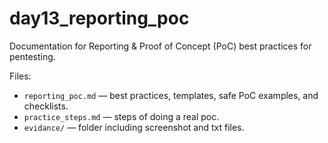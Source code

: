 # day13_reporting_poc

Documentation for Reporting & Proof of Concept (PoC) best practices for pentesting.

Files:
- `reporting_poc.md` — best practices, templates, safe PoC examples, and checklists.
- `practice_steps.md` — steps of doing a real poc.
- `evidance/` — folder including screenshot and txt files.

